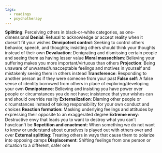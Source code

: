 ```yaml
---
tags:
  - readings
  - psychotherapy
---
```

**Splitting**: Perceiving others in black-or-white categories, as one-dimensional
**Denial**: Refusal to acknowledge or accept reality when it doesn't fit your wishes
**Omnipotent control**: Seeking to control others behavior, speech, and thoughts; insisting others should think your thoughts instead of their own
**Devaluation**: Denigrating and dismissing certain people and seeing them as having lesser value
**Moral massochism**: Believing your suffering makes you more important/virtuous than others
**Projection**: Being unaware of unwanted/unacceptable feelings and motives in yourself and mistakenly seeing them in others instead
**Transference**: Responding to another person as if they were someone from your past
**False self**: A false sense of identity borrowed from others in place of exploring/developing your own
**Omnipotence**: Believing and insisting you have power over people or circumstances you do not have; insistence that your wishes can and should override reality
**Externalization**: Blaming other people or circumstances instead of taking responsibility for your own conduct and choices
**Reaction formation**: Masking underlying feelings and attitudes by expressing their opposite to an exaggerated degree
**Extreme envy**: Destructive envy that leads you to want to destroy what you can't have/can't be
**Repetition and enactment**: When something we do not want to know or understand about ourselves is played out with others over and over
**External splitting**: Treating others in ways that cause them to polarize into opposing camps
**Displacement**: Shifting feelings from one person or situation to a different, safer one
